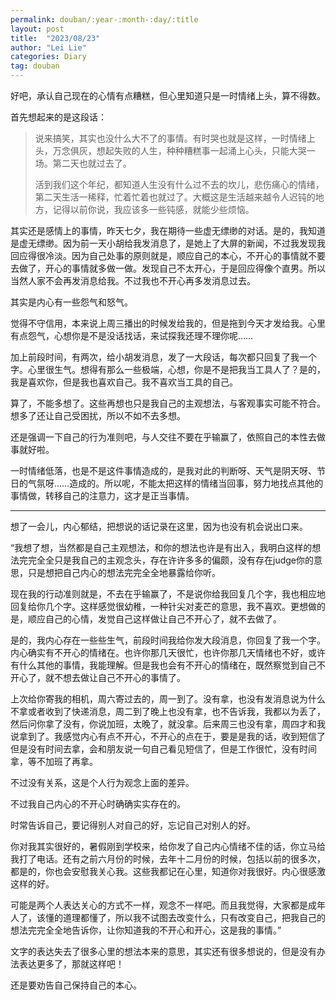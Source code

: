 ```yaml
---
permalink: douban/:year-:month-:day/:title
layout: post
title:  "2023/08/23"
author: "Lei Lie"
categories: Diary
tag: douban
---
```


好吧，承认自己现在的心情有点糟糕，但心里知道只是一时情绪上头，算不得数。

首先想起来的是这段话：

> 说来搞笑，其实也没什么大不了的事情。有时哭也就是这样，一时情绪上头，万念俱灰，想起失败的人生，种种糟糕事一起涌上心头，只能大哭一场。第二天也就过去了。
>
> 活到我们这个年纪，都知道人生没有什么过不去的坎儿，悲伤痛心的情绪，第二天生活一稀释，忙着忙着也就过了。大概这是生活越来越令人迟钝的地方，记得以前你说，我应该多一些钝感，就能少些烦恼。

其实还是感情上的事情，昨天七夕，我在期待一些虚无缥缈的对话。是的，我知道是虚无缥缈。因为前一天小胡给我发消息了，是她上了大屏的新闻，不过我发现我回应得很冷淡。因为自己处事的原则就是，顺应自己的本心，不开心的事情就不要去做了，开心的事情就多做一做。发现自己不太开心，于是回应得像个直男。所以当然人家不会再发消息给我。不过我也不开心再多发消息过去。

其实是内心有一些怨气和怒气。

觉得不守信用，本来说上周三播出的时候发给我的，但是拖到今天才发给我。心里有点怨气，心想你是不是没话找话，来试探我还理不理你呢……

加上前段时间，有两次，给小胡发消息，发了一大段话，每次都只回复了我一个字。心里很生气。想得有那么一些极端，心想，你是不是把我当工具人了？是的，我是喜欢你，但是我也喜欢自己。我不喜欢当工具的自己。

算了，不能多想了。这些再想也只是我自己的主观想法，与客观事实可能不符合。想多了还让自己受困扰，所以不如不去多想。

还是强调一下自己的行为准则吧，与人交往不要在乎输赢了，依照自己的本性去做事就好啦。

一时情绪低落，也是不是这件事情造成的，是我对此的判断呀、天气是阴天呀、节日的气氛呀……造成的。所以呢，不能太把这样的情绪当回事，努力地找点其他的事情做，转移自己的注意力，这才是正当事情。

---

想了一会儿，内心郁结，把想说的话记录在这里，因为也没有机会说出口来。

“我想了想，当然都是自己主观想法，和你的想法也许是有出入，我明白这样的想法完完全全只是我自己的主观念头，存在许许多多的偏颇，没有存在judge你的意思，只是想把自己内心的想法完完全全地暴露给你听。

现在我的行动准则就是，不去在乎输赢了，不是说你给我回复几个字，我也相应地回复给你几个字。这样感觉很幼稚，一种针尖对麦芒的意思，我不喜欢。更想做的是，顺应自己的心情，发觉自己这样做让自己不开心了，就不去做了。

是的，我内心存在一些些生气，前段时间我给你发大段消息，你回复了我一个字。内心确实有不开心的情绪在。也许你那几天很忙，也许你那几天情绪也不好，或许有什么其他的事情，我能理解。但是我也会有不开心的情绪在，既然察觉到自己不开心了，就不想去做让自己不开心的事情了。

上次给你寄我的相机，周六寄过去的，周一到了。没有拿，也没有发消息说为什么不拿或者收到了快递消息，周二到了晚上也没有拿，也不告诉我，我都以为丢了，然后问你拿了没有，你说加班，太晚了，就没拿。后来周三也没有拿，周四才和我说拿到了。我感觉内心有点不开心，不开心的点在于，要是是我的话，收到短信了但是没有时间去拿，会和朋友说一句自己看见短信了，但是工作很忙，没有时间拿，等不加班了再拿。

不过没有关系，这是个人行为观念上面的差异。

不过我自己内心的不开心时确确实实存在的。

时常告诉自己，要记得别人对自己的好，忘记自己对别人的好。

你对我其实很好的，暑假刚到学校来，给你发了自己内心情绪不佳的话，你立马给我打了电话。还有之前六月份的时候，去年十二月份的时候，包括以前的很多次，都是的，你也会安慰我关心我。这些我都记在心里，知道你对我很好。内心很感激这样的好。

可能是两个人表达关心的方式不一样，观念不一样吧。而且我觉得，大家都是成年人了，该懂的道理都懂了，所以我不试图去改变什么，只有改变自己，把我自己的想法完完全全地告诉你，让你知道我的不开心和开心，这是我的事情。”

文字的表达失去了很多心里的想法本来的意思，其实还有很多想说的，但是没有办法表达更多了，那就这样吧！

还是要劝告自己保持自己的本心。